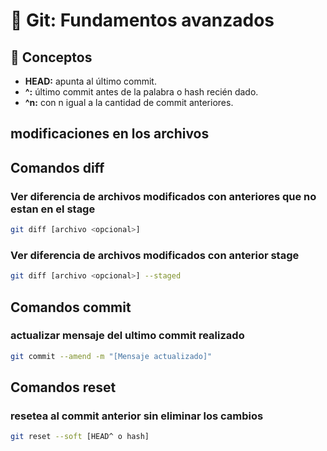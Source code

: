 # 📌 Git: Fundamentos avanzados

## 🧩 Conceptos

- **HEAD:** apunta al último commit.
- **^:** último commit antes de la palabra o hash recién dado.
- **^n:** con n igual a la cantidad de commit anteriores.

##  modificaciones en los archivos

## Comandos diff

### Ver diferencia de archivos modificados con anteriores que no estan en el stage
```bash
git diff [archivo <opcional>]
```

### Ver diferencia de archivos modificados con anterior stage
```bash
git diff [archivo <opcional>] --staged
```

## Comandos commit

### actualizar mensaje del ultimo commit realizado
```bash
git commit --amend -m "[Mensaje actualizado]"
```

## Comandos reset

### resetea al commit anterior sin eliminar los cambios
```bash
git reset --soft [HEAD^ o hash]
```